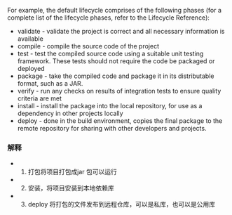 
For example, the default lifecycle comprises of the following phases (for a complete list of the lifecycle phases, refer to the Lifecycle Reference):

- validate - validate the project is correct and all necessary information is available
- compile - compile the source code of the project
- test - test the compiled source code using a suitable unit testing framework. These tests should not require the code be packaged or deployed
- package - take the compiled code and package it in its distributable format, such as a JAR.
- verify - run any checks on results of integration tests to ensure quality criteria are met
- install - install the package into the local repository, for use as a dependency in other projects locally
- deploy - done in the build environment, copies the final package to the remote repository for sharing with other developers and projects.

### 解释 
 - 1. 打包将项目打包成jar 包可以运行
 - 2. 安装，将项目安装到本地依赖库
 - 3. deploy 将打包的文件发布到远程仓库，可以是私库，也可以是公用库
